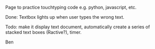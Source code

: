 Page to practice touchtyping code e.g. python, javascript, etc.


Done: Textbox lights up when user types the wrong text.


Todo: make it display text document, automatically create a series of stacked text boxes (Ractive?), timer.


Ben